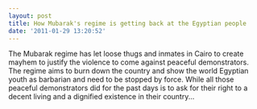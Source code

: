 ```yaml
---
layout: post
title: How Mubarak's regime is getting back at the Egyptian people
date: '2011-01-29 13:20:52'
---
```


The Mubarak regime has let loose thugs and inmates in Cairo to create mayhem to justify the violence to come against peaceful demonstrators. The regime aims to burn down the country and show the world Egyptian youth as barbarian and need to be stopped by force. While all those peaceful demonstrators did for the past days is to ask for their right to a decent living and a dignified existence in their country...